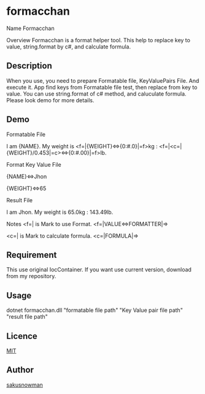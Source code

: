 # formacchan
Name
Formacchan

Overview
Formacchan is a format helper tool. This help to replace key to value, string.format by c#, and calculate formula.

## Description
When you use, you need to prepare Formatable file, KeyValuePairs File.
And execute it.
App find keys from Formatable file test, then replace from key to value.
You can use string.format of c# method, and caluculate formula.
Please look demo for more details.

## Demo
Formatable File

I am {NAME}. My weight is <f=|{WEIGHT}<=>{0:#.0}|=f>kg : <f=|<c=|{WEIGHT}/0.453|=c><=>{0:#.00}|=f>lb.

Format Key Value File

{NAME}<=>Jhon

{WEIGHT}<=>65

Result File

I am Jhon. My weight is 65.0kg : 143.49lb.


Notes
<f=| is Mark to use Format. <f=|VALUE<=>FORMATTER|=>

<c=| is Mark to calculate formula. <c=|FORMULA|=>
## Requirement
This use original IocContainer.
If you want use current version, download from my repository.

## Usage
dotnet formacchan.dll "formatable file path" "Key Value pair file path" "result file path"


## Licence

[MIT](https://github.com/tcnksm/tool/blob/master/LICENCE)

## Author

[sakusnowman](https://github.com/sakusnowman)